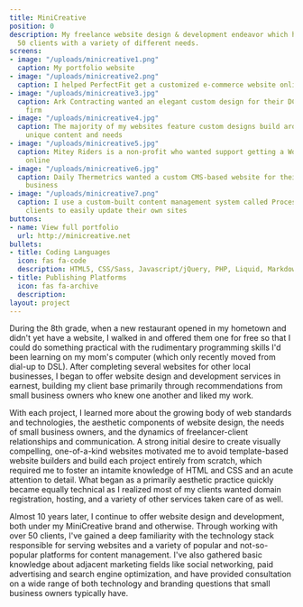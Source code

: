 ```yaml
---
title: MiniCreative
position: 0
description: My freelance website design & development endeavor which has served over
  50 clients with a variety of different needs.
screens:
- image: "/uploads/minicreative1.png"
  caption: My portfolio website
- image: "/uploads/minicreative2.png"
  caption: I helped PerfectFit get a customized e-commerce website online with Shopify
- image: "/uploads/minicreative3.jpg"
  caption: Ark Contracting wanted an elegant custom design for their DC-area remodeling
    firm
- image: "/uploads/minicreative4.jpg"
  caption: The majority of my websites feature custom designs build around a project's
    unique content and needs
- image: "/uploads/minicreative5.jpg"
  caption: Mitey Riders is a non-profit who wanted support getting a WordPress website
    online
- image: "/uploads/minicreative6.jpg"
  caption: Daily Thermetrics wanted a custom CMS-based website for their international
    business
- image: "/uploads/minicreative7.png"
  caption: I use a custom-built content management system called ProcessWire to allow
    clients to easily update their own sites
buttons:
- name: View full portfolio
  url: http://minicreative.net
bullets:
- title: Coding Languages
  icon: fas fa-code
  description: HTML5, CSS/Sass, Javascript/jQuery, PHP, Liquid, Markdown
- title: Publishing Platforms
  icon: fas fa-archive
  description: 
layout: project
---
```


During the 8th grade, when a new restaurant opened in my hometown and didn't yet have a website, I walked in and offered them one for free so that I could do something practical with the rudimentary programming skills I'd been learning on my mom's computer (which only recently moved from dial-up to DSL). After completing several websites for other local businesses, I began to offer website design and development services in earnest, building my client base primarily through recommendations from small business owners who knew one another and liked my work. 

With each project, I learned more about the growing body of web standards and technologies, the aesthetic components of website design, the needs of small business owners, and the dynamics of freelancer-client relationships and communication. A strong initial desire to create visually compelling, one-of-a-kind websites motivated me to avoid template-based website builders and build each project entirely from scratch, which required me to foster an intamite knowledge of HTML and CSS and an acute attention to detail. What began as a primarily aesthetic practice quickly became equally technical as I realized most of my clients wanted domain registration, hosting, and a variety of other services taken care of as well.

Almost 10 years later, I continue to offer website design and development, both under my MiniCreative brand and otherwise. Through working with over 50 clients, I've gained a deep familiarity with the technology stack responsible for serving websites and a variety of popular and not-so-popular platforms for content management. I've also gathered basic knowledge about adjacent marketing fields like social networking, paid advertising and search engine optimization, and have provided consultation on a wide range of both technology and branding questions that small business owners typically have.